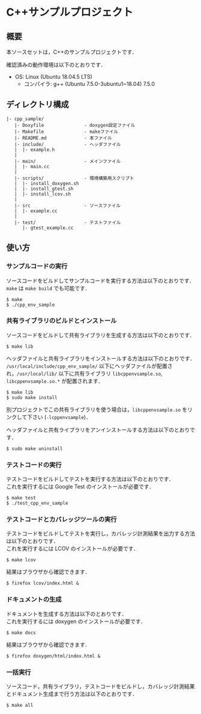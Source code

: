 # C++サンプルプロジェクト

## 概要

本ソースセットは，C++のサンプルプロジェクトです．

確認済みの動作環境は以下のとおりです．    
* OS: Linux (Ubuntu 18.04.5 LTS)
  * コンパイラ: g++ (Ubuntu 7.5.0-3ubuntu1~18.04) 7.5.0

## ディレクトリ構成

```
|- cpp_sample/
   |- Doxyfile               - doxygen設定ファイル
   |- Makefile               - makeファイル
   |- README.md              - 本ファイル
   |- include/               - ヘッダファイル
   |  |- example.h
   |
   |- main/                  - メインファイル
   |  |- main.cc
   |
   |- scripts/               - 環境構築用スクリプト
   |  |- install_doxygen.sh
   |  |- install_gtest.sh
   |  |- install_lcov.sh
   |
   |- src                    - ソースファイル
   |  |- example.cc
   |
   |- test/                  - テストファイル
      |- gtest_example.cc
```

## 使い方

### サンプルコードの実行

ソースコードをビルドしてサンプルコードを実行する方法は以下のとおりです．
`make` は `make build` でも可能です．

```
$ make
$ ./cpp_env_sample
```

### 共有ライブラリのビルドとインストール

ソースコードをビルドして共有ライブラリを生成する方法は以下のとおりです．

```
$ make lib
```

ヘッダファイルと共有ライブラリをインストールする方法は以下のとおりです．   
`/usr/local/include/cpp_env_sample/` 以下にヘッダファイルが配置され，`/usr/local/lib/` 以下に共有ライブラリ `libcppenvsample.so`, `libcppenvsample.so.*` が配置されます．

```
$ make lib
$ sudo make install
```

別プロジェクトでこの共有ライブラリを使う場合は，`libcppenvsample.so` をリンクして下さい (`-lcppenvsample`)．

ヘッダファイルと共有ライブラリをアンインストールする方法は以下のとおりです．

```
$ sudo make uninstall
```

### テストコードの実行

テストコードをビルドしてテストを実行する方法は以下のとおりです．    
これを実行するには Google Test のインストールが必要です．

```
$ make test
$ ./test_cpp_env_sample
```

### テストコードとカバレッジツールの実行

テストコードをビルドしてテストを実行し，カバレッジ計測結果を出力する方法は以下のとおりです．    
これを実行するには LCOV のインストールが必要です．

```
$ make lcov
```

結果はブラウザから確認できます．

```
$ firefox lcov/index.html &
```

### ドキュメントの生成

ドキュメントを生成する方法は以下のとおりです．    
これを実行するには doxygen のインストールが必要です．

```
$ make docs
```

結果はブラウザから確認できます．

```
$ firefox doxygen/html/index.html &
```

### 一括実行

ソースコード，共有ライブラリ，テストコードをビルドし，カバレッジ計測結果とドキュメント生成まで行う方法は以下のとおりです．

```
$ make all
```

